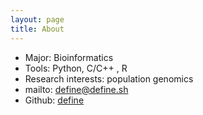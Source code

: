 ```yaml
---
layout: page
title: About
---
```

* Major: Bioinformatics
* Tools: Python, C/C++ , R
* Research interests: population genomics
* mailto: [define@define.sh](mailto:define@define.sh)
* Github: [define](https://github.com/fengcong3)
